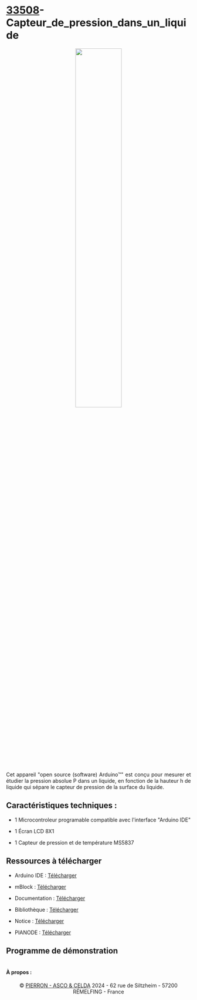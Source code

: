# [33508](https://www.pierron.fr/capteur-de-pression-dans-un-liquide.html)-Capteur_de_pression_dans_un_liquide

<p align='center' width="100%">
    <img width="50%" src="https://www.pierron.fr/media/catalog/product/cache/1/image/600x600/9df78eab33525d08d6e5fb8d27136e95/3/3/33508.jpg">
</p>

<div align='justify'>

Cet appareil "open source (software) Arduino™" est conçu pour mesurer et étudier la pression absolue P dans un liquide, en fonction de la hauteur h de liquide qui sépare le capteur de pression de la surface du liquide.

</div>

## Caractéristiques techniques :

- 1 Microcontroleur programable compatible avec l'interface "Arduino IDE"

- 1 Écran LCD 8X1

- 1 Capteur de pression et de température MS5837

## Ressources à télécharger

- Arduino IDE : [Télécharger](https://www.arduino.cc/en/software)

- mBlock : [Télécharger](https://mblock.cc/pages/downloads)

- Documentation : [Télécharger]()
  
- Bibliothèque : [Télécharger]()

- Notice : [Télécharger](https://www.pierron.fr/fileuploader/download/download/?d=0&file=custom%2Fupload%2F33508.pdf)

- PIANODE : [Télécharger](https://github.com/pierron-asco-celda/PIANODE)

## Programme de démonstration

```cpp

```

#### À propos :
<div align='center'>

© [PIERRON - ASCO & CELDA](https://www.pierron.fr) 2024 - 62 rue de Siltzheim - 57200 RÉMELFING - France

</div>
